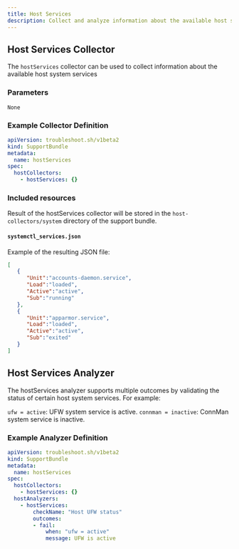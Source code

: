 ```yaml
---
title: Host Services
description: Collect and analyze information about the available host system services
---
```


## Host Services Collector

The `hostServices` collector can be used to collect information about the available host system services

### Parameters

`None`

### Example Collector Definition

```yaml
apiVersion: troubleshoot.sh/v1beta2
kind: SupportBundle
metadata:
  name: hostServices
spec:
  hostCollectors:
    - hostServices: {}
```

### Included resources

Result of the hostServices collector will be stored in the `host-collectors/system` directory of the support bundle.

#### `systemctl_services.json`

Example of the resulting JSON file:

```json
[
   {
      "Unit":"accounts-daemon.service",
      "Load":"loaded",
      "Active":"active",
      "Sub":"running"
   },
   {
      "Unit":"apparmor.service",
      "Load":"loaded",
      "Active":"active",
      "Sub":"exited"
   }
]
```

## Host Services Analyzer
The hostServices analyzer supports multiple outcomes by validating the status of certain host system services. For example:

`ufw = active`: UFW system service is active.
`connman = inactive`: ConnMan system service is inactive.

### Example Analyzer Definition

```yaml
apiVersion: troubleshoot.sh/v1beta2
kind: SupportBundle
metadata:
  name: hostServices
spec:
  hostCollectors:
    - hostServices: {}
  hostAnalyzers:
    - hostServices:
        checkName: "Host UFW status"
        outcomes:
        - fail:
            when: "ufw = active"
            message: UFW is active
```
